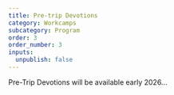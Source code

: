 ```yaml
---
title: Pre-trip Devotions
category: Workcamps
subcategory: Program
order: 3
order_number: 3
inputs:
  unpublish: false
---
```

Pre-Trip Devotions will be available early 2026...